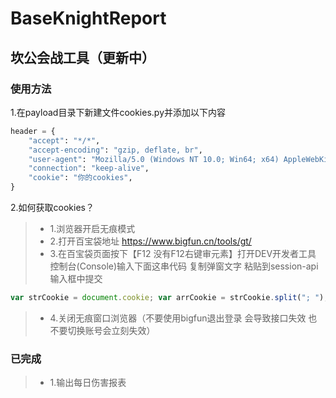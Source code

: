 <!--
 * @Author: 七画一只妖 1157529280@qq.com
 * @Date: 2023-03-27 09:43:36
 * @LastEditors: 七画一只妖 1157529280@qq.com
 * @LastEditTime: 2023-03-27 14:55:12
 * @FilePath: \060坎公骑冠剑会战工具\README.md
 * @Description: 这是默认设置,请设置`customMade`, 打开koroFileHeader查看配置 进行设置: https://github.com/OBKoro1/koro1FileHeader/wiki/%E9%85%8D%E7%BD%AE
-->
# BaseKnightReport
## 坎公会战工具（更新中）

### 使用方法
1.在payload目录下新建文件cookies.py并添加以下内容
~~~py
header = {
    "accept": "*/*",
    "accept-encoding": "gzip, deflate, br",
    "user-agent": "Mozilla/5.0 (Windows NT 10.0; Win64; x64) AppleWebKit/537.36 (KHTML, like Gecko) Chrome/111.0.0.0 Safari/537.36 Edg/111.0.1661.54",
    "connection": "keep-alive",
    "cookie": "你的cookies",
}
~~~

2.如何获取cookies？
>- 1.浏览器开启无痕模式
>- 2.打开百宝袋地址 https://www.bigfun.cn/tools/gt/
>- 3.在百宝袋页面按下【F12 没有F12右键审元素】打开DEV开发者工具 控制台(Console)输入下面这串代码 复制弹窗文字 粘贴到session-api输入框中提交
~~~js
var strCookie = document.cookie; var arrCookie = strCookie.split("; "); for(var i = 0; i < arrCookie.length; i++){ var arr = arrCookie[i].split("="); if(arr[0] == 'session-api'){alert(arr[1]);} }
~~~
>- 4.关闭无痕窗口浏览器（不要使用bigfun退出登录 会导致接口失效 也不要切换账号会立刻失效）


### 已完成
>- 1.输出每日伤害报表